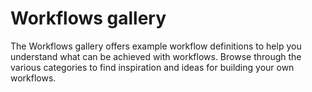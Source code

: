 # Workflows gallery

The Workflows gallery offers example workflow definitions to help you understand what can be achieved with workflows. 
Browse through the various categories to find inspiration and ideas for building your own workflows.

<ul id="workflows-gallery">
</ul>

<style>
/* hide edit button for generated pages */
article > a.md-content__button.md-icon:first-child {
    display: none;
}
</style>
